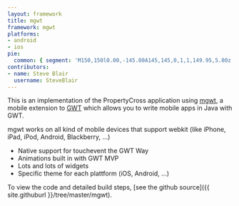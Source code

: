 ```yaml
---
layout: framework
title: mgwt
framework: mgwt
platforms:
- android
- ios
pie:
  common: { segment: 'M150,150l0.00,-145.00A145,145,0,1,1,149.95,5.00z' }
contributors:
- name: Steve Blair
  username: SteveBlair
---
```

This is an implementation of the PropertyCross application using [mgwt](http://www.m-gwt.com/), a mobile extension to [GWT](https://developers.google.com/web-toolkit/) which allows you to write mobile apps in Java with GWT.

mgwt works on all kind of mobile devices that support webkit (like iPhone, iPad, iPod, Android, Blackberry, ...)

* Native support for touchevent the GWT Way
* Animations built in with GWT MVP
* Lots and lots of widgets
* Specific theme for each plattform (iOS, Android, ...)

To view the code and detailed build steps, [see the github source]({{ site.githuburl }}/tree/master/mgwt).
